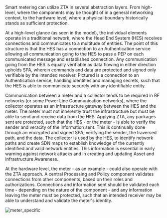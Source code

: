 Smart metering can utilize ZTA in several abstraction layers. From high-level, where the components may be thought of in a general networking context, to the hardware level, where a physical boundary historically stands as sufficient protection.

At a high-level glance (as seen in the model), the individual elements operate in a traditional network, where the Head End System (HES) receives connections and communicates to a multitude of entities. The point of this structure is that the HES has a connection to an Authentication service allowing all communication going to the HES to pass a PEP on each communicated message and established connection.
Any communication going from the HES is equally verifiable as data flowing in either direction upholds SPA, wherein commands and data are protected and signed only verifiable by the intended receiver.
Pictured is a connection to an Authentication service, handling identities and managing secrets, such that the HES is able to communicate securely with any identifiable entity.




Communication between a meter and a collector tends to be required in RF networks  (or some Power Line Communication networks), where the collector operates as an infrastructure gateway between the HES and the meter.
The meter must not inherently trust the infrastructure but must be able to send and receive data from the HES. Applying ZTA, any packages sent are  protected, such that the HES - or the meter - is able to verify the sender and veracity of the information sent. This is continually done through an encrypted and signed SPA, verifying the sender, the traversed path, and the data.
The collector is used by the HES, to identify network paths and create SDN maps to establish knowledge of the currently identified and valid network entities. This information is essential in early warning against network attacks and in creating and updating Asset and Infrastructure Awareness.

At the hardware level, the meter - as an example - could also operate with the ZTA approach. A central Processing and Policy component validates connections from other components, based on their roles and authorizations. Connections and information sent should be validated each time - depending on the nature of the component - and any information leaving the meter must be protected, such that an intended receiver may be able to understand and validate the meter's  identity.


![meter_specific](https://user-images.githubusercontent.com/10893218/162293498-3f4656ec-e0d8-4659-9564-34ffea31986c.png)
